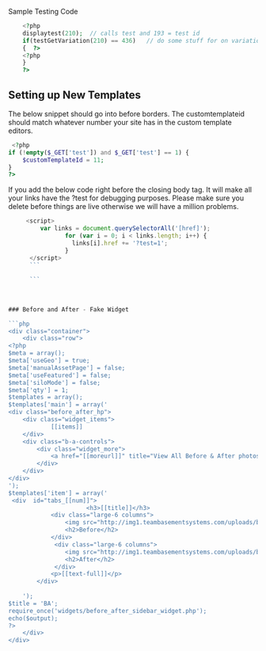 Sample Testing Code
```php
    <?php
    displaytest(210);  // calls test and 193 = test id
    if(testGetVariation(210) == 436)   // do some stuff for on variation 436 = variation# 
    {  ?>
    <?php
    }
    ?>

```


## Setting up New Templates 

The below snippet should go into before borders. The customtemplateid should match whatever number your site has in the custom template editors. 

```php
 <?php
if (!empty($_GET['test']) and $_GET['test'] == 1) {
    $customTemplateId = 11;
}
?>

```



If you add the below code right before the closing body tag. It will make all your links have the ?test for debugging purposes. Please make sure you delete before things are live otherwise we will have a million problems. 
```js
     <script>
         var links = document.querySelectorAll('[href]');
                for (var i = 0; i < links.length; i++) {
                  links[i].href += '?test=1';
                }
      </script>
      ```
      
      ```
      
      
      
### Before and After - Fake Widget

```php
<div class="container">
    <div class="row">
<?php
$meta = array();
$meta['useGeo'] = true;
$meta['manualAssetPage'] = false;
$meta['useFeatured'] = false;
$meta['siloMode'] = false;
$meta['qty'] = 1;
$templates = array();
$templates['main'] = array('
<div class="before_after_hp">
    <div class="widget_items">
            [[items]]
    </div>
    <div class="b-a-controls">
        <div class="widget_more">
            <a href="[[moreurl]]" title="View All Before & After photos">View More</a>
        </div>
    </div>
</div>
');
$templates['item'] = array('
 <div  id="tabs_[[num]]">
                      <h3>[[title]]</h3>
            <div class="large-6 columns">
                <img src="http://img1.teambasementsystems.com/uploads/before_after/700_525/[[company_id]]/[[before-photo]]" alt="[[alt]]" />
                <h2>Before</h2>   
            </div>
             <div class="large-6 columns">
                <img src="http://img1.teambasementsystems.com/uploads/before_after/700_525/[[company_id]]/[[after-photo]]" alt="[[alt]]" />
                <h2>After</h2>
             </div>
            <p>[[text-full]]</p>
        </div>
 
    ');
$title = 'BA';
require_once('widgets/before_after_sidebar_widget.php');
echo($output);
?>
    </div>
</div>
```
